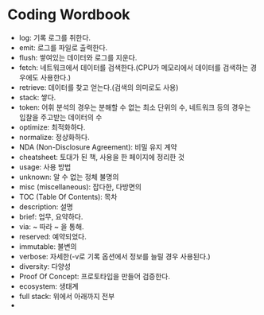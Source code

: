 # Coding Wordbook

- log: 기록 로그를 취한다.
- emit: 로그를 파일로 출력한다.
- flush: 쌓여있는 데이터와 로그를 지운다.
- fetch: 네트워크에서 데이터를 검색한다.(CPU가 메모리에서 데이터를 검색하는 경우에도 사용한다.)
- retrieve: 데이터를 찾고 얻는다.(검색의 의미로도 사용)
- stack: 쌓다.
- token: 어휘 분석의 경우는 분해할 수 없는 최소 단위의 수, 네트워크 등의 경우는 입찰을 주고받는 데이터의 수
- optimize: 최적화하다.
- normalize: 정상화하다.
- NDA (Non-Disclosure Agreement): 비밀 유지 계약
- cheatsheet: 토대가 된 책, 사용을 한 페이지에 정리한 것
- usage: 사용 방법
- unknown: 알 수 없는 정체 불명의
- misc (miscellaneous): 잡다한, 다방면의
- TOC (Table Of Contents): 목차
- description: 설명
- brief: 업무, 요약하다.
- via: ~ 따라 ~ 을 통해.
- reserved: 예약되었다.
- immutable: 불변의
- verbose: 자세한(-v로 기록 옵션에서 정보를 늘릴 경우 사용된다.)
- diversity: 다양성
- Proof Of Concept: 프로토타입을 만들어 검증한다.
- ecosystem: 생태계
- full stack: 위에서 아래까지 전부
- 
